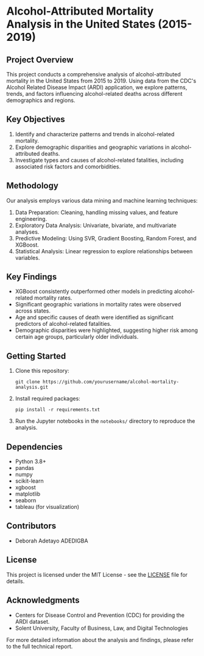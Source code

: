 # Alcohol-Attributed Mortality Analysis in the United States (2015-2019)

## Project Overview

This project conducts a comprehensive analysis of alcohol-attributed mortality in the United States from 2015 to 2019. Using data from the CDC's Alcohol Related Disease Impact (ARDI) application, we explore patterns, trends, and factors influencing alcohol-related deaths across different demographics and regions.

## Key Objectives

1. Identify and characterize patterns and trends in alcohol-related mortality.
2. Explore demographic disparities and geographic variations in alcohol-attributed deaths.
3. Investigate types and causes of alcohol-related fatalities, including associated risk factors and comorbidities.

## Methodology

Our analysis employs various data mining and machine learning techniques:

1. Data Preparation: Cleaning, handling missing values, and feature engineering.
2. Exploratory Data Analysis: Univariate, bivariate, and multivariate analyses.
3. Predictive Modeling: Using SVR, Gradient Boosting, Random Forest, and XGBoost.
4. Statistical Analysis: Linear regression to explore relationships between variables.

## Key Findings

- XGBoost consistently outperformed other models in predicting alcohol-related mortality rates.
- Significant geographic variations in mortality rates were observed across states.
- Age and specific causes of death were identified as significant predictors of alcohol-related fatalities.
- Demographic disparities were highlighted, suggesting higher risk among certain age groups, particularly older individuals.

## Getting Started

1. Clone this repository:
   ```
   git clone https://github.com/yourusername/alcohol-mortality-analysis.git
   ```
2. Install required packages:
   ```
   pip install -r requirements.txt
   ```
3. Run the Jupyter notebooks in the `notebooks/` directory to reproduce the analysis.

## Dependencies

- Python 3.8+
- pandas
- numpy
- scikit-learn
- xgboost
- matplotlib
- seaborn
- tableau (for visualization)

## Contributors

- Deborah Adetayo ADEDIGBA

## License

This project is licensed under the MIT License - see the [LICENSE](LICENSE) file for details.

## Acknowledgments

- Centers for Disease Control and Prevention (CDC) for providing the ARDI dataset.
- Solent University, Faculty of Business, Law, and Digital Technologies

For more detailed information about the analysis and findings, please refer to the full technical report.

